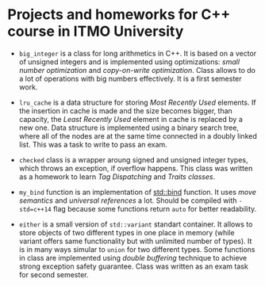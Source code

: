 # Projects and homeworks for C++ course in ITMO University

* `big_integer` is a class for long arithmetics in C++. It is based on a vector of unsigned integers and is implemented using optimizations: *small number optimization* and *copy-on-write optimization*. Class allows to do a lot of operations with big numbers effectively. It is a first semester work.

* `lru_cache` is a data structure for storing *Most Recently Used* elements. If the insertion in cache is made and the size becomes bigger, than capacity, the *Least Recently Used* element in cache is replaced by a new one. Data structure is implemented using a binary search tree, where all of the nodes are at the same time connected in a doubly linked list. This was a task to write to pass an exam. 

* `checked` class is a wrapper aroung signed and unsigned integer types, which throws an exception, if overflow happens. This class was written as a homework to learn *Tag Dispatching* and *Traits classes*. 

* `my_bind` function is an implementation of [std::bind](http://en.cppreference.com/w/cpp/utility/functional/bind) function. It uses *move semantics* and *universal references* a lot. Should be compiled with `-std=c++14` flag because some functions return `auto` for better readability.

* `either` is a small version of `std::variant` standart container. It allows to store objects of two different types in one place in memory (while variant offers same functionality but with unlimited number of types). It is in many ways simular to `union` for two different types. Some functions in class are implemented using *double buffering* technique to achieve strong exception safety guarantee. Class was written as an exam task for second semester. 
